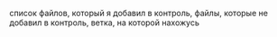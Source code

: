список файлов, который я добавил в контроль, файлы, которые не добавил в контроль, ветка, на которой нахожусь